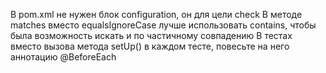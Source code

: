 В pom.xml не нужен блок configuration, он для цели check
В методе matches вместо equalsIgnoreCase лучше использовать contains, чтобы была возможность искать и по частичному совпадению
В тестах вместо вызова метода setUp() в каждом тесте, повесьте на него аннотацию @BeforeEach
